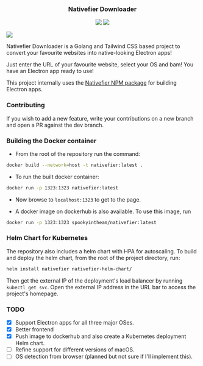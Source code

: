 
<h3 align="center">Nativefier Downloader</h3>


<p align="center">
  <a href="https://github.com/ghostx31/nativefier-downloader/stargazers"><img src="https://img.shields.io/github/stars/ghostx31/nativefier-downloader?colorA=363a4f&colorB=b7bdf8&style=for-the-badge"></a>
  <a href="https://github.com/ghostx31/nativefier-downloader/contributors"><img src="https://img.shields.io/github/contributors/ghostx31/nativefier-downloader?colorA=363a4f&colorB=a6da95&style=for-the-badge"></a> 
</p>

<img src="static/dist/assets/nativefier.webp">

Nativefier Downloader is a Golang and Tailwind CSS based project to convert your favourite websites into native-looking Electron apps!

Just enter the URL of your favourite website, select your OS and bam! You have an Electron app ready to use!

This project internally uses the [Nativefier NPM package](https://github.com/nativefier/nativefier) for building Electron apps.

### Contributing

If you wish to add a new feature, write your contributions on a new branch and open a PR against the dev branch.

### Building the Docker container 

- From the root of the repository run the command:
```bash
docker build --network=host -t nativefier:latest .
```

- To run the built docker container: 
```bash
docker run -p 1323:1323 nativefier:latest
```

- Now browse to `localhost:1323` to get to the page. 

- A docker image on dockerhub is also available. To use this image, run 

```bash
docker run -p 1323:1323 spookyintheam/nativefier:latest
```

### Helm Chart for Kubernetes

The repository also includes a helm chart with HPA for autoscaling. To build and deploy the helm chart, from the root of the project directory, run:

```bash
helm install nativefier nativefier-helm-chart/
```

Then get the external IP of the deployment's load balancer by running `kubectl get svc`. Open the external IP address in the URL bar to access the project's homepage. 

### TODO

- [x] Support Electron apps for all three major OSes. 
- [x] Better frontend
- [x] Push image to dockerhub and also create a Kubernetes deployment Helm chart.
- [ ] Refine support for different versions of macOS.
- [ ] OS detection from browser (planned but not sure if I'll implement this).
